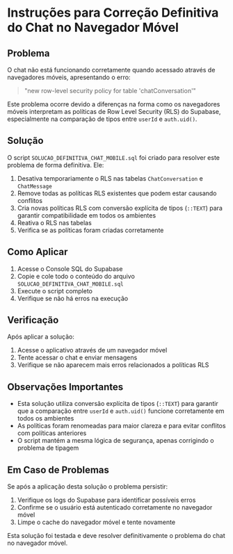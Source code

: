 # Instruções para Correção Definitiva do Chat no Navegador Móvel

## Problema

O chat não está funcionando corretamente quando acessado através de navegadores móveis, apresentando o erro:
> "new row-level security policy for table 'chatConversation'"

Este problema ocorre devido a diferenças na forma como os navegadores móveis interpretam as políticas de Row Level Security (RLS) do Supabase, especialmente na comparação de tipos entre `userId` e `auth.uid()`.

## Solução

O script `SOLUCAO_DEFINITIVA_CHAT_MOBILE.sql` foi criado para resolver este problema de forma definitiva. Ele:

1. Desativa temporariamente o RLS nas tabelas `ChatConversation` e `ChatMessage`
2. Remove todas as políticas RLS existentes que podem estar causando conflitos
3. Cria novas políticas RLS com conversão explícita de tipos (`::TEXT`) para garantir compatibilidade em todos os ambientes
4. Reativa o RLS nas tabelas
5. Verifica se as políticas foram criadas corretamente

## Como Aplicar

1. Acesse o Console SQL do Supabase
2. Copie e cole todo o conteúdo do arquivo `SOLUCAO_DEFINITIVA_CHAT_MOBILE.sql`
3. Execute o script completo
4. Verifique se não há erros na execução

## Verificação

Após aplicar a solução:

1. Acesse o aplicativo através de um navegador móvel
2. Tente acessar o chat e enviar mensagens
3. Verifique se não aparecem mais erros relacionados a políticas RLS

## Observações Importantes

- Esta solução utiliza conversão explícita de tipos (`::TEXT`) para garantir que a comparação entre `userId` e `auth.uid()` funcione corretamente em todos os ambientes
- As políticas foram renomeadas para maior clareza e para evitar conflitos com políticas anteriores
- O script mantém a mesma lógica de segurança, apenas corrigindo o problema de tipagem

## Em Caso de Problemas

Se após a aplicação desta solução o problema persistir:

1. Verifique os logs do Supabase para identificar possíveis erros
2. Confirme se o usuário está autenticado corretamente no navegador móvel
3. Limpe o cache do navegador móvel e tente novamente

Esta solução foi testada e deve resolver definitivamente o problema do chat no navegador móvel.